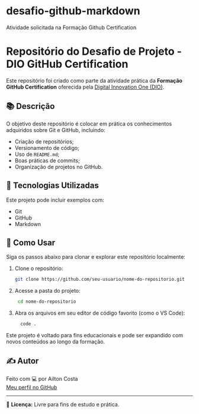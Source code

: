 # desafio-github-markdown
Atividade solicitada na Formação Github Certification

# Repositório do Desafio de Projeto - DIO GitHub Certification

Este repositório foi criado como parte da atividade prática da **Formação GitHub Certification** oferecida pela [Digital Innovation One (DIO)](https://www.dio.me/).

## 📚 Descrição

O objetivo deste repositório é colocar em prática os conhecimentos adquiridos sobre Git e GitHub, incluindo:

- Criação de repositórios;
- Versionamento de código;
- Uso de `README.md`;
- Boas práticas de commits;
- Organização de projetos no GitHub.

## 🚀 Tecnologias Utilizadas

Este projeto pode incluir exemplos com:

- Git
- GitHub
- Markdown

## 🚧 Como Usar
Siga os passos abaixo para clonar e explorar este repositório localmente:

1. Clone o repositório:
   ```bash
   git clone https://github.com/seu-usuario/nome-do-repositorio.git

2. Acesse a pasta do projeto:
   ```bash
    cd nome-do-repositorio
3. Abra os arquivos em seu editor de código favorito (como o VS Code):
   ```bash
     code .
Este projeto é voltado para fins educacionais e pode ser expandido com novos conteúdos ao longo da formação.

   
## ✍️ Autor

Feito com 💻 por Ailton Costa  
[Meu perfil no GitHub](https://github.com/acadl-dev)

---

📌 **Licença:** Livre para fins de estudo e prática.
